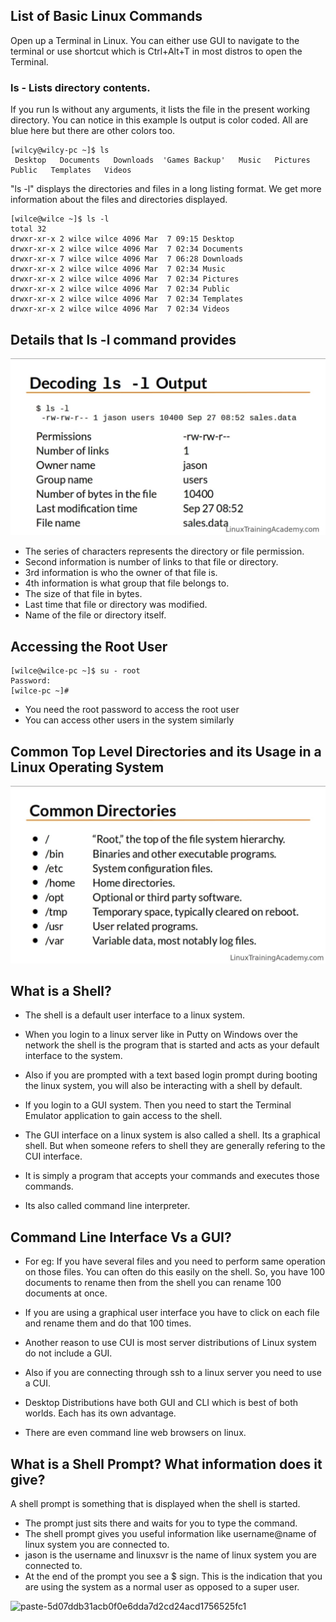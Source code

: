 ## List of Basic Linux Commands
Open up a Terminal in Linux. You can either use GUI to navigate to the terminal or use shortcut which is Ctrl+Alt+T in most distros to open the Terminal.

### ls - Lists directory contents.
If you run ls without any arguments, it lists the file in the present working directory. You can notice in this example ls output is color coded. All are blue here but there are other colors too.
```console
[wilcy@wilcy-pc ~]$ ls
 Desktop   Documents   Downloads  'Games Backup'   Music   Pictures   Public   Templates   Videos
```
"ls -l" displays the directories and files in a long listing format. We get more information about the files and directories displayed.
```console
[wilce@wilce ~]$ ls -l
total 32
drwxr-xr-x 2 wilce wilce 4096 Mar  7 09:15 Desktop
drwxr-xr-x 2 wilce wilce 4096 Mar  7 02:34 Documents
drwxr-xr-x 7 wilce wilce 4096 Mar  7 06:28 Downloads
drwxr-xr-x 2 wilce wilce 4096 Mar  7 02:34 Music
drwxr-xr-x 2 wilce wilce 4096 Mar  7 02:34 Pictures
drwxr-xr-x 2 wilce wilce 4096 Mar  7 02:34 Public
drwxr-xr-x 2 wilce wilce 4096 Mar  7 02:34 Templates
drwxr-xr-x 2 wilce wilce 4096 Mar  7 02:34 Videos
```

## Details that ls -l command provides

![details](details.jpg)

- The series of characters represents the directory or file permission. 
- Second information is number of links to that file or directory.
- 3rd information is who the owner of that file is.
- 4th information is what group that file belongs to.
- The size of that file in bytes.
- Last time that file or directory was modified. 
- Name of the file or directory itself.

## Accessing the Root User

```console
[wilce@wilce-pc ~]$ su - root
Password: 
[wilce-pc ~]# 
```

- You need the root password to access the root user
- You can access other users in the system similarly
  
## Common Top Level Directories and its Usage in a Linux Operating System

![Top Leve](toplevel.png)

## What is a Shell?

- The shell is a default user interface to a linux system.

- When you login to a linux server like in Putty on Windows over the network the shell is the program that is started and acts as your default interface to the system.

- Also if you are prompted with a text based login prompt during booting the linux system, you will also be interacting with a shell by default.

- If you login to a GUI system. Then you need to start the Terminal Emulator application to gain access to the shell.

- The GUI interface on a linux system is also called a shell. Its a graphical shell.
But when someone refers to shell they are generally refering to the CUI interface.

- It is simply a program that accepts your commands and executes those commands.

- Its also called command line interpreter.

## Command Line Interface Vs a GUI?

- For eg: If you have several files and you need to perform same operation on those files. You can often do this easily on the shell.
So, you have 100 documents to rename then from the shell you can rename 100 documents at once.

- If you are using a graphical user interface you have to click on each file and rename them and do that 100 times.

- Another reason to use CUI is most server distributions of Linux system do not include a GUI.

- Also if you are connecting through ssh to a linux server you need to use a CUI.

- Desktop Distributions have both GUI and CLI which is best of both worlds. Each has its own advantage.

- There are even command line web browsers on linux.

## What is a Shell Prompt? What information does it give?
A shell prompt is something that is displayed when the shell is started.

- The prompt just sits there and waits for you to type the command.
- The shell prompt gives you useful information like username@name of linux system you are connected to.
- jason is the username and linuxsvr is the name of linux system you are connected to.
- At the end of the prompt you see a $ sign. This is the indication that you are using the system as a normal user as opposed to a super user.

![paste-5d07ddb31acb0f0e6dda7d2cd24acd1756525fc1](https://user-images.githubusercontent.com/40534141/147317516-6ee62a47-4371-4e26-b021-44502955ab35.jpg)
